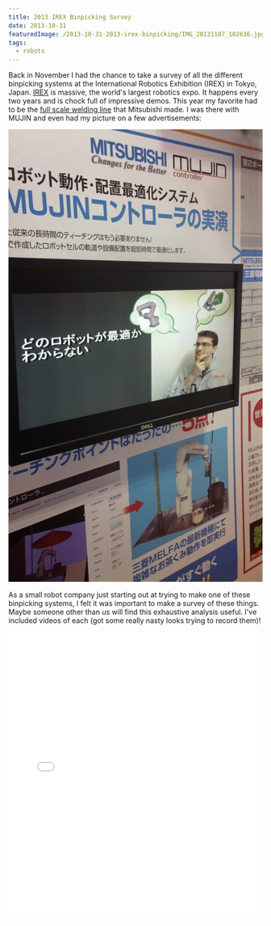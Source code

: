```yaml
---
title: 2013 IREX Binpicking Survey
date: 2013-10-31
featuredImage: /2013-10-31-2013-irex-binpicking/IMG_20131107_102636.jpg
tags:
  - robots
---
```


Back in November I had the chance to take a survey of all the different binpicking systems at the International Robotics Exhibition (IREX) in Tokyo, Japan. [IREX](http://www.nikkan.co.jp/eve/irex/english/) is massive, the world's largest robotics expo. It happens every two years and is chock full of impressive demos. This year my favorite had to be the [full scale welding line](http://youtu.be/QR4lG98Ehng) that Mitsubishi made. I was there with MUJIN and even had my picture on a few advertisements:

![](/2013-10-31-2013-irex-binpicking/IMG_20131107_102636.jpg)

As a small robot company just starting out at trying to make one of these binpicking systems, I felt it was important to make a survey of these things. Maybe someone other than us will find this exhaustive analysis useful. I've included videos of each (got some really nasty looks trying to record them)!

<iframe style="height: 569px; width: 100%;" src="//docs.google.com/presentation/d/1UHa4pqw1bnrdN5l-d-cL84rmfrxs0kg98q3t2X60boA/embed?start=false&loop=false&delayms=3000" frameborder="0" allowfullscreen="true" mozallowfullscreen="true" webkitallowfullscreen="true"></iframe>
